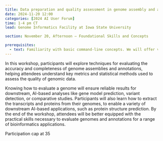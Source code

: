 ```yaml
---
title: Data preparation and quality assessment in genome assembly and annotation
date: 2024-11-20 12:00
categories: [2024 AI User Forum] 
time: 1-4 pm CT
lead: Genome Informatics Facility at Iowa State University

section: November 20, Afternoon — Foundational Skills and Concepts

prerequisites:
  - text: Familiarity with basic command-line concepts. We will offer virtual training for these skills before the Forum begins.
---
```


In this workshop, participants will explore techniques for evaluating the accuracy and completeness of genome assemblies and annotations, helping attendees understand key metrics and statistical methods used to assess the quality of genomic data. <!--excerpt--> 

Knowing how to evaluate a genome will ensure reliable results for downstream, AI-based analyses like gene model prediction, variant detection, or comparative studies. Participants will also learn how to extract the transcripts and proteins from their genomes, to enable a variety of downstream AI-based applications, such as protein structure prediction. By the end of the workshop, attendees will be better equipped with the practical skills necessary to evaluate genomes and annotations for a range of bioinformatics applications.

Participation cap at 35